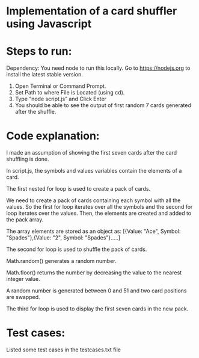 # Implementation of a card shuffler using Javascript

# Steps to run:
Dependency: You need node to run this locally. Go to https://nodejs.org to install the latest stable version.
1) Open Terminal or Command Prompt.
2) Set Path to where File is Located (using cd).
3) Type “node script.js” and Click Enter
4) You should be able to see the output of first random 7 cards generated after the shuffle.

# Code explanation:
I made an assumption of showing the first seven cards after the card shuffling is done.

In script.js, the symbols and values variables contain the elements of a card.

The first nested for loop is used to create a pack of cards.

We need to create a pack of cards containing each symbol with all the values. So the first for loop iterates over all the symbols and the second for loop iterates over the values. Then, the elements are created and added to the pack array.

The array elements are stored as an object as:
[{Value: "Ace", Symbol: "Spades"},{Value: "2", Symbol: "Spades"}.....]

The second for loop is used to shuffle the pack of cards.

Math.random() generates a random number.

Math.floor() returns the number by decreasing the value to the nearest integer value.

A random number is generated between 0 and 51 and two card positions are swapped.

The third for loop is used to display the first seven cards in the new pack.

# Test cases:
Listed some test cases in the testcases.txt file
